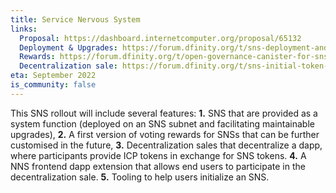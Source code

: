 ```yaml
---
title: Service Nervous System 
links:
  Proposal: https://dashboard.internetcomputer.org/proposal/65132
  Deployment & Upgrades: https://forum.dfinity.org/t/sns-deployment-and-upgrades-design-proposal/10816
  Rewards: https://forum.dfinity.org/t/open-governance-canister-for-sns-design-proposal/10224/36
  Decentralization sale: https://forum.dfinity.org/t/sns-initial-token-swap/13591
eta: September 2022
is_community: false
---
```


This SNS rollout will include several features: **1.** SNS that are provided as a system function (deployed on an SNS subnet and facilitating maintainable upgrades), **2.** A first version of voting rewards for SNSs that can be further customised in the future, **3.** Decentralization sales that decentralize a dapp, where participants provide ICP tokens in exchange for SNS tokens. **4.** A NNS frontend dapp extension that allows end users to participate in the decentralization sale. **5.** Tooling to help users initialize an SNS.

